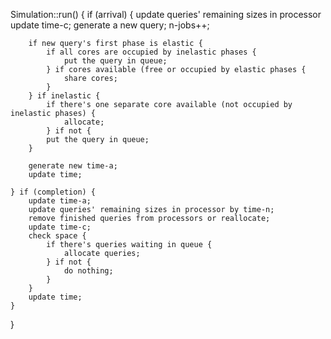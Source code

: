 Simulation::run() {
    if (arrival) {
        update queries' remaining sizes in processor
        update time-c;
        generate a new query;
        n-jobs++;

        if new query's first phase is elastic {
            if all cores are occupied by inelastic phases {
                put the query in queue;
            } if cores available (free or occupied by elastic phases {
                share cores;
            }
        } if inelastic {
            if there's one separate core available (not occupied by inelastic phases) {
                allocate;
            } if not {
            put the query in queue;
        }

        generate new time-a;
        update time;
        
    } if (completion) {
        update time-a;
        update queries' remaining sizes in processor by time-n;
        remove finished queries from processors or reallocate;
        update time-c;
        check space {
            if there's queries waiting in queue {
                allocate queries;
            } if not {
                do nothing;
            }
        }
        update time;
    }
}
